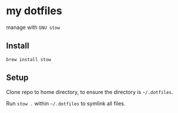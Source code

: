 # my dotfiles 

manage with `GNU stow`

## Install

`brew install stow`

## Setup

Clone repo to home directory, to ensure the directory is `~/.dotfiles`.

Run `stow .` within `~/.dotfiles` to symlink all files.